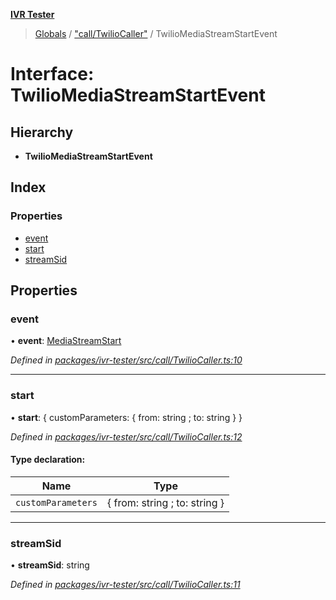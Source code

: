 **[IVR Tester](../README.md)**

> [Globals](../README.md) / ["call/TwilioCaller"](../modules/_call_twiliocaller_.md) / TwilioMediaStreamStartEvent

# Interface: TwilioMediaStreamStartEvent

## Hierarchy

* **TwilioMediaStreamStartEvent**

## Index

### Properties

* [event](_call_twiliocaller_.twiliomediastreamstartevent.md#event)
* [start](_call_twiliocaller_.twiliomediastreamstartevent.md#start)
* [streamSid](_call_twiliocaller_.twiliomediastreamstartevent.md#streamsid)

## Properties

### event

•  **event**: [MediaStreamStart](../enums/_call_twilio_.twilioconnectionevents.md#mediastreamstart)

*Defined in [packages/ivr-tester/src/call/TwilioCaller.ts:10](https://github.com/SketchingDev/ivr-tester/blob/734e920/packages/ivr-tester/src/call/TwilioCaller.ts#L10)*

___

### start

•  **start**: { customParameters: { from: string ; to: string  }  }

*Defined in [packages/ivr-tester/src/call/TwilioCaller.ts:12](https://github.com/SketchingDev/ivr-tester/blob/734e920/packages/ivr-tester/src/call/TwilioCaller.ts#L12)*

#### Type declaration:

Name | Type |
------ | ------ |
`customParameters` | { from: string ; to: string  } |

___

### streamSid

•  **streamSid**: string

*Defined in [packages/ivr-tester/src/call/TwilioCaller.ts:11](https://github.com/SketchingDev/ivr-tester/blob/734e920/packages/ivr-tester/src/call/TwilioCaller.ts#L11)*
